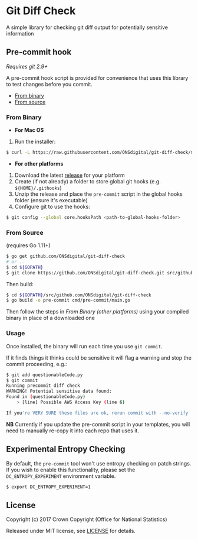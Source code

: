 # Git Diff Check

A simple library for checking git diff output for potentially sensitive information

## Pre-commit hook

*Requires git 2.9+*

A pre-commit hook script is provided for convenience that uses this library
to test changes before you commit.

- [From binary](#from-binary)
- [From source](#from-source)

### From Binary

- **For Mac OS**

1. Run the installer:

```sh
$ curl -L https://raw.githubusercontent.com/ONSdigital/git-diff-check/master/install.sh | sh
```

- **For other platforms**

1. Download the latest [release](https://github.com/ONSdigital/git-diff-check/releases) for your platform
1. Create (if not already) a folder to store global git hooks (e.g. `${HOME}/.githooks`)
1. Unzip the release and place the `pre-commit` script in the global hooks folder (ensure it's executable)
1. Configure git to use the hooks:

```sh
$ git config --global core.hooksPath <path-to-global-hooks-folder>
```

### From Source

(requires Go 1.11+)

```sh
$ go get github.com/ONSdigital/git-diff-check
# or ..
$ cd ${GOPATH}
$ git clone https://github.com/ONSdigital/git-diff-check.git src/github.com/ONSdigital/git-diff-check
```

Then build:

```sh
$ cd ${GOPATH}/src/github.com/ONSdigital/git-diff-check
$ go build -o pre-commit cmd/pre-commit/main.go
```

Then follow the steps in *From Binary (other platforms)* using your compiled binary
in place of a downloaded one

### Usage

Once installed, the binary will run each time you use `git commit`.

If it finds things it thinks could be sensitive it will flag a warning and stop
the commit proceeding, e.g.:

```sh
$ git add questionableCode.py
$ git commit
Running precommit diff check
WARNING! Potential sensitive data found:
Found in (questionableCode.py)
    > [line] Possible AWS Access Key (line 6)

If you're VERY SURE these files are ok, rerun commit with --no-verify
```

**NB** Currently if you update the pre-commit script in your templates, you will
need to manually re-copy it into each repo that uses it.

## Experimental Entropy Checking

By default, the `pre-commit` tool won't use entropy checking on patch strings. If you
wish to enable this functionality, please set the `DC_ENTROPY_EXPERIMENT` environment
variable.

```sh
$ export DC_ENTROPY_EXPERIMENT=1
```

## License

Copyright (c) 2017 Crown Copyright (Office for National Statistics)

Released under MIT license, see [LICENSE](LICENSE) for details.
